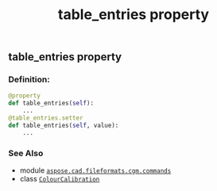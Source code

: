 ﻿---
title: table_entries property
second_title: Aspose.CAD for Python via .NET API References
description: 
type: docs
weight: 230
url: /python-net/aspose.cad.fileformats.cgm.commands/colourcalibration/table_entries/
is_root: false
---

## table_entries property

### Definition:
```python
@property
def table_entries(self):
    ...
@table_entries.setter
def table_entries(self, value):
    ...
```

### See Also
* module [`aspose.cad.fileformats.cgm.commands`](../../)
* class [`ColourCalibration`](/cad/python-net/aspose.cad.fileformats.cgm.commands/colourcalibration)
